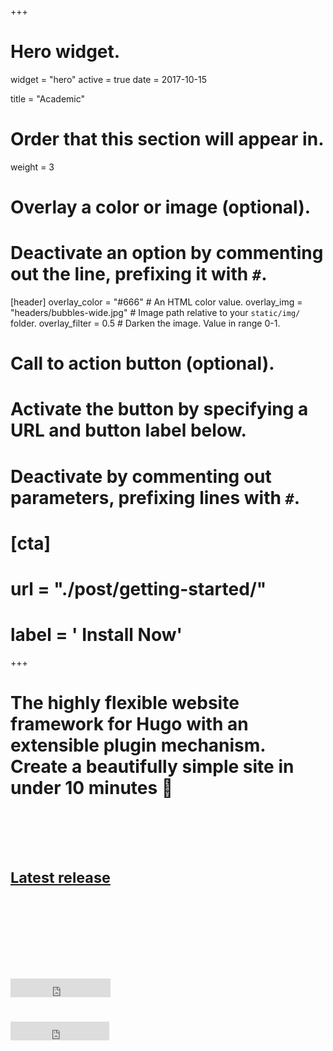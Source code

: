 +++
# Hero widget.
widget = "hero"
active = true
date = 2017-10-15

title = "Academic"

# Order that this section will appear in.
weight = 3

# Overlay a color or image (optional).
#   Deactivate an option by commenting out the line, prefixing it with `#`.
[header]
  overlay_color = "#666"  # An HTML color value.
  overlay_img = "headers/bubbles-wide.jpg"  # Image path relative to your `static/img/` folder.
  overlay_filter = 0.5  # Darken the image. Value in range 0-1.

# Call to action button (optional).
#   Activate the button by specifying a URL and button label below.
#   Deactivate by commenting out parameters, prefixing lines with `#`.
# [cta]
#   url = "./post/getting-started/"
#   label = '<i class="fa fa-download"></i> Install Now'
+++

# The highly flexible website framework for Hugo with an extensible plugin mechanism. Create a beautifully simple site in under 10 minutes :rocket:
# <br>
# <small><a id="academic-release" href="https://sourcethemes.com/academic/updates">Latest release</a></small>
# <br><br>
# <iframe style="display: inline-block;" src="https://ghbtns.com/github-btn.html?user=gcushen&amp;repo=hugo-academic&amp;type=star&amp;count=true&amp;size=large" scrolling="0" width="160px" height="30px" frameborder="0"></iframe>
# <iframe style="display: inline-block;" src="https://ghbtns.com/github-btn.html?user=gcushen&amp;repo=hugo-academic&amp;type=fork&amp;count=true&amp;size=large" scrolling="0" width="158px" height="30px" frameborder="0"></iframe>

<script type="text/javascript">
  (function defer() {
    if (window.jQuery) {
      jQuery(document).ready(function(){
        GetLatestReleaseInfo();
      });
    } else {
      setTimeout(function() { defer() }, 50);
    }
  })();  
  function GetLatestReleaseInfo() {
    $.getJSON('https://api.github.com/repos/gcushen/hugo-academic/tags').done(function (json) {
      let release = json[0];
      // let downloadURL = release.zipball_url;
      $('#academic-release').text('Latest release ' + release.name);  
    });    
}  
</script>
